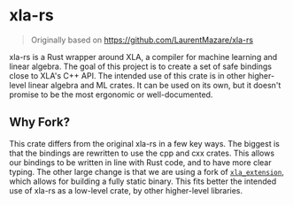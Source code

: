# xla-rs

> Originally based on https://github.com/LaurentMazare/xla-rs

xla-rs is a Rust wrapper around XLA, a compiler for machine learning and linear algebra. The goal of this project is to create a set of safe bindings close to XLA's C++ API. The intended use of this crate is in other higher-level linear algebra and ML crates. It can be used on its own, but it doesn't promise to be the most ergonomic or well-documented.


## Why Fork?

This crate differs from the original xla-rs in a few key ways. The biggest is that the bindings are rewritten to use the cpp and cxx crates. This allows our bindings to be written in line with Rust code, and to have more clear typing. The other large change is that we are using a fork of [`xla_extension`](https://github.com/elodin-sys/xla), which allows for building a fully static binary. This fits better the intended use of xla-rs as a low-level crate, by other higher-level libraries. 

